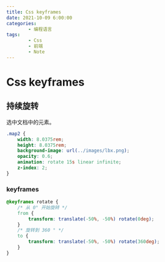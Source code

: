 ```yaml
---
title: Css keyframes
date: 2021-10-09 6:00:00
categories:
        - 编程语言
tags:
        - Css
        - 前端
        - Note
---
```


# Css keyframes

## 持续旋转

选中文档中的元素。

```css
.map2 {
	width: 8.0375rem;
	height: 8.0375rem;
	background-image: url(../images/lbx.png);
	opacity: 0.6;
	animation: rotate 15s linear infinite;
	z-index: 2;
}
```

### keyframes

```css
@keyframes rotate {
	/* 从 0° 开始旋转 */
	from {
		transform: translate(-50%, -50%) rotate(0deg);
	}
	/* 旋转到 360 ° */
	to {
		transform: translate(-50%, -50%) rotate(360deg);
	}
}
```
